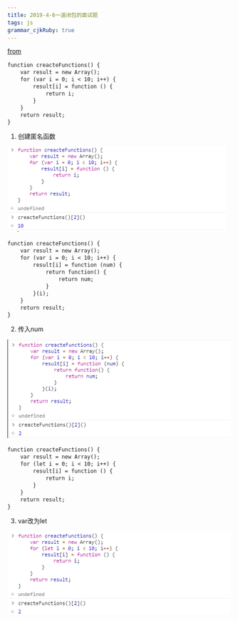 ```yaml
---
title: 2019-4-6一道闭包的面试题
tags: js
grammar_cjkRuby: true
---
```



[from](https://segmentfault.com/a/1190000006719728#articleHeader0)

``` 
function creacteFunctions() {
    var result = new Array();
    for (var i = 0; i < 10; i++) {
        result[i] = function () {
            return i;
        }
    }
    return result;
}
```
1. 创建匿名函数

![enter description here](https://www.github.com/Merlynr/Markdown/raw/noteImg/小书匠/1554543589456.png)
```
function creacteFunctions() {
    var result = new Array();
    for (var i = 0; i < 10; i++) {
        result[i] = function (num) {
            return function() {
                return num;
            }
        }(i);
    }
    return result;
}
```
2. 传入num

![enter description here](https://www.github.com/Merlynr/Markdown/raw/noteImg/小书匠/1554543656969.png)

```
function creacteFunctions() {
    var result = new Array();
    for (let i = 0; i < 10; i++) {
        result[i] = function () {
            return i;
        }
    }
    return result;
}

```
3. var改为let

![enter description here](https://www.github.com/Merlynr/Markdown/raw/noteImg/小书匠/1554543692687.png)